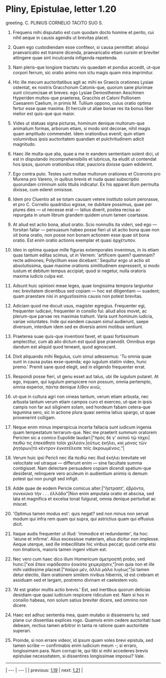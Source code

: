 # Pliny, Epistulae, letter 1.20

greeting. C. PLINIUS CORNELIO TACITO SUO S.



1. Frequens mihi disputatio est cum quodam docto homine et perito, cui nihil aeque in causis agendis ut brevitas placet.



2. Quam ego custodiendam esse confiteor, si causa permittat: alioqui praevaricatio est transire dicenda, praevaricatio etiam cursim et breviter attingere quae sint inculcanda infigenda repetenda.



3. Nam pleris-que longiore tractatu vis quaedam et pondus accedit, ut-que corpori ferrum, sic oratio animo non ictu magis quam mira imprimitur.



4. Hic ille mecum auctoritatibus agit ac mihi ex Graecis orationes Lysiae ostentat, ex nostris Gracchorum Catonis-que, quorum sane plurimae sunt circumcisae et breves: ego Lysiae Demosthenen Aeschinen Hyperiden multos-que praeterea, Gracchis et Catoni Pollionem Caesarem Caelium, in primis M. Tullium oppono, cuius oratio optima fertur esse quae maxima. Et hercule ut aliae bonae res ita bonus liber melior est quis-que quo maior.



5. Vides ut statuas signa picturas, hominum denique multorum-que animalium formas, arborum etiam, si modo sint decorae, nihil magis quam amplitudo commendet. Idem orationibus evenit; quin etiam voluminibus ipsis auctoritatem quandam et pulchritudinem adicit magnitudo.



6. Haec ille multa-que alia, quae a me in eandem sententiam solent dici, ut est in disputando incomprehensibilis et lubricus, ita eludit ut contendat hos ipsos, quorum orationibus nitar, pauciora dixisse quam ediderint.



7. Ego contra puto. Testes sunt multae multorum orationes et Ciceronis pro Murena pro Vareno, in quibus brevis et nuda quasi subscriptio quorundam criminum solis titulis indicatur. Ex his apparet illum permulta dixisse, cum ederet omisisse.



8. Idem pro Cluentio ait se totam causam vetere instituto solum perorasse, et pro C. Cornelio quadriduo egisse, ne dubitare possimus, quae per plures dies — ut necesse erat — latius dixerit, postea recisa ac repurgata in unum librum grandem quidem unum tamen coartasse.



9. At aliud est actio bona, aliud oratio. Scio nonnullis ita videri, sed ego — forsitan fallar — persuasum habeo posse fieri ut sit actio bona quae non sit bona oratio, non posse non bonam actionem esse quae sit bona oratio. Est enim oratio actionis exemplar et quasi ἀρχέτυπον.



10. Ideo in optima quaque mille figuras extemporales invenimus, in iis etiam quas tantum editas scimus, ut in Verrem: 'artificem quem? quemnam? recte admones; Polyclitum esse dicebant.' Sequitur ergo ut actio sit absolutissima, quae maxime orationis similitudinem expresserit, si modo iustum et debitum tempus accipiat; quod si negetur, nulla oratoris maxima iudicis culpa est.



11. Adsunt huic opinioni meae leges, quae longissima tempora largiuntur nec brevitatem dicentibus sed copiam — hoc est diligentiam — suadent; quam praestare nisi in angustissimis causis non potest brevitas.



12. Adiciam quod me docuit usus, magister egregius. Frequenter egi, frequenter iudicavi, frequenter in consilio fui: aliud alios movet, ac plerum-que parvae res maximas trahunt. Varia sunt hominum iudicia, variae voluntates. Inde qui eandem causam simul audierunt, saepe diversum, interdum idem sed ex diversis animi motibus sentiunt.



13. Praeterea suae quis-que inventioni favet, et quasi fortissimum amplectitur, cum ab alio dictum est quod ipse praevidit. Omnibus ergo dandum est aliquid quod teneant, quod agnoscant.



14. Dixit aliquando mihi Regulus, cum simul adessemus: 'Tu omnia quae sunt in causa putas exse-quenda; ego iugulum statim video, hunc premo.' Premit sane quod elegit, sed in eligendo frequenter errat.



15. Respondi posse fieri, ut genu esset aut talus, ubi ille iugulum putaret. At ego, inquam, qui iugulum perspicere non possum, omnia pertempto, omnia experior, πάντα denique λίθον κινῶ;



16. ut-que in cultura agri non vineas tantum, verum etiam arbusta, nec arbusta tantum verum etiam campos curo et exerceo, ut-que in ipsis campis non far aut siliginem solam, sed hordeum fabam cetera-que legumina sero, sic in actione plura quasi semina latius spargo, ut quae provenerint colligam.



17. Neque enim minus imperspicua incerta fallacia sunt iudicum ingenia quam tempestatum terrarum-que. Nec me praeterit summum oratorem Periclen sic a comico Eupolide laudari:|"πρὸς δέ γ' αὐτοῦ τῷ τάχει|πειθώ τις ἐπεκάθητο τοῖσι χείλεσιν.|οὕτως ἐκήλει, καὶ μόνος τῶν ῥητόρων|τὸ κέντρον ἐγκατέλειπε τοῖς ἀκροωμένοις."|



18. Verum huic ipsi Pericli nec illa πειθὼ nec illud ἐκήλει brevitate vel velocitate vel utraque — differunt enim — sine facultate summa contigisset. Nam delectare persuadere copiam dicendi spatium-que desiderat, relinquere vero aculeum in audientium animis is demum potest qui non pungit sed infigit.



19. Adde quae de eodem Pericle comicus alter:|"ἤστραπτ', ἐβρόντα, συνεκύκα τὴν . . . ἑλλάδα"|Non enim amputata oratio et abscisa, sed lata et magnifica et excelsa tonat fulgurat, omnia denique perturbat ac miscet.



20. 'Optimus tamen modus est': quis negat? sed non minus non servat modum qui infra rem quam qui supra, qui astrictius quam qui effusius dicit.



21. Itaque audis frequenter ut illud: 'immodice et redundanter', ita hoc: 'ieiune et infirme'. Alius excessisse materiam, alius dicitur non implesse. Aeque uterque, sed ille imbecillitate hic viribus peccat; quod certe etsi non limatioris, maioris tamen ingeni vitium est.



22. Nec vero cum haec dico illum Homericum ἀμετροεπῆ probo, sed hunc:|"καὶ ἔπεα νιφάδεσσιν ἐοικότα χειμερίῃσιν,"|non quia non et ille mihi valdissime placeat:|"παῦρα μέν, ἀλλὰ μάλα λιγέως"|si tamen detur electio, illam orationem similem nivibus hibernis, id est crebram et assiduam sed et largam, postremo divinam et caelestem volo.



23. 'At est gratior multis actio brevis.' Est, sed inertibus quorum delicias desidiam-que quasi iudicium respicere ridiculum est. Nam si hos in consilio habeas, non solum satius breviter dicere, sed omnino non dicere.



24. Haec est adhuc sententia mea, quam mutabo si dissenseris tu; sed plane cur dissentias explices rogo. Quamvis enim cedere auctoritati tuae debeam, rectius tamen arbitror in tanta re ratione quam auctoritate superari.



25. Proinde, si non errare videor, id ipsum quam voles brevi epistula, sed tamen scribe — confirmabis enim iudicium meum -; si erraro, longissimam para. Num corrupi te, qui tibi si mihi accederes brevis epistulae necessitatem, si dissentires longissimae imposui? Vale.



---

| --- | --- |
| previous: [1.19](../1.19/) | next: [1.21](../1.21/) |
